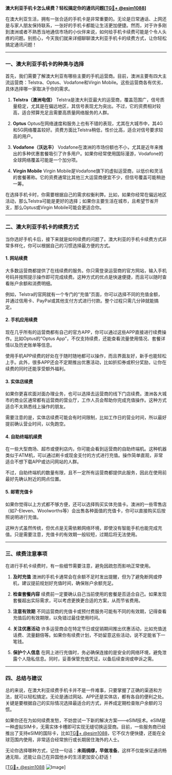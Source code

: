**澳大利亚手机卡怎么续费？轻松搞定你的通讯问题[[TG💪+ @esim1088](https://t.me/s/esim1088)]**

在澳大利亚生活，拥有一张合适的手机卡是非常重要的。无论是日常通话、上网还是与家人朋友保持联系，一张好的手机卡都能让生活更加便捷。然而，对于许多刚到澳洲或者不熟悉当地通信市场的小伙伴来说，如何给手机卡续费可能是个令人头疼的问题。别担心，今天我们就来详细聊聊澳大利亚手机卡的续费方式，让你轻松搞定通讯问题！

---

### **一、澳大利亚手机卡的种类与选择**

首先，我们需要了解澳大利亚有哪些主要的手机运营商。目前，澳洲主要有四大主流运营商：Telstra、Optus、Vodafone和Virgin Mobile。这些运营商各有优劣，具体选择哪一家取决于你的需求。

1. **Telstra（澳洲电信）**
   Telstra是澳大利亚最大的运营商，覆盖范围广，信号质量稳定，尤其是在偏远地区，其信号表现尤为突出。不过，它的资费相对较高，适合预算充足且需要高质量网络服务的人群。

2. **Optus**
   Optus在网络速度和服务上也有不错的表现，尤其在大城市中，其4G和5G网络覆盖较好。资费方面比Telstra稍低，性价比高，适合对信号要求较高的用户。

3. **Vodafone（沃达丰）**
   Vodafone在澳洲的市场份额也不小，尤其是近年来推出的多种优惠套餐吸引了许多用户。如果你经常使用国际漫游，Vodafone的全球网络覆盖可能是一个加分项。

4. **Virgin Mobile**
   Virgin Mobile是Vodafone旗下的虚拟运营商，以低价和灵活的套餐著称。它的资费通常比其他三大运营商便宜不少，但信号覆盖可能稍逊一筹。

在选择手机卡时，你需要根据自己的需求权衡利弊。比如，如果你经常在偏远地区活动，那么Telstra可能是更好的选择；如果你主要生活在城市，且希望节省开支，那么Optus或Virgin Mobile可能会更适合你。

---

### **二、澳大利亚手机卡的续费方式**

当你选好手机卡后，接下来就是如何续费的问题了。澳大利亚的手机卡续费方式非常多样化，你可以根据自己的习惯选择最方便的方式。

#### **1. 网站续费**
大多数运营商都提供了在线续费的服务。你只需登录运营商的官方网站，输入手机号码并按照提示操作即可完成续费。这种方式的优点是快速便捷，而且可以随时查看账户余额和消费明细。

例如，Telstra的官网就有一个专门的“充值”页面，你可以选择不同的充值金额，并通过信用卡、PayPal或其他支付方式进行付款。整个过程只需几分钟就能搞定。

#### **2. 手机应用续费**
现在几乎所有的运营商都有自己的官方APP，你可以通过这些APP直接进行续费操作。比如Optus的“Optus App”，不仅支持续费，还能查看流量使用情况、套餐详情以及历史账单等信息。

使用手机APP续费的好处在于随时随地都可以操作，而且界面友好，新手也能轻松上手。此外，很多APP还会不定期推出优惠活动，比如折扣券或积分奖励，让你在续费的同时还能享受额外福利。

#### **3. 实体店续费**
如果你更喜欢面对面办理业务，也可以选择去运营商的线下门店续费。澳洲各大城市的商业区通常都有运营商的营业厅，工作人员会帮助你完成充值操作。这种方式适合不太熟悉线上操作的朋友。

需要注意的是，实体店续费可能会有时间限制，比如工作日的营业时间，所以最好提前确认营业时间，以免跑空。

#### **4. 自助终端机续费**
在一些大型商场、超市或便利店内，你可能会看到运营商的自助终端机。这种机器类似于ATM机，可以通过刷卡或现金支付的方式进行充值。操作简单直观，非常适合不想下载APP或访问网站的人群。

不过，自助终端机的数量有限，且不一定所有运营商都提供此服务，因此在使用前最好先确认附近的网点位置。

#### **5. 邮寄充值卡**
如果你觉得以上方式都不够方便，还可以选择购买实体充值卡。澳洲的一些零售店（如7-Eleven、Woolworths等）会出售各种面值的充值卡，你可以直接购买后按照说明进行充值。

这种方式虽然传统，但优点是无需依赖网络环境，即使没有智能手机也能完成充值。只是需要注意，充值卡的有效期一般较短，过期后将无法使用。

---

### **三、续费注意事项**

在进行手机卡续费时，有一些细节需要注意，避免因疏忽而影响正常使用。

1. **及时充值**
   澳洲的手机卡通常会在余额不足时发出提醒，但为了避免断网或停机，建议提前规划好充值时间，确保账户余额充足。

2. **检查套餐内容**
   续费前一定要确认自己当前使用的套餐是否适合自己。如果发现套餐超出实际需求，可以考虑更换更合适的方案，从而节省费用。

3. **注意有效期**
   不同运营商的充值卡或预付费服务可能有不同的有效期，记得查看充值后的有效期限，以免错过最佳使用时间。

4. **关注优惠活动**
   许多运营商会在特定节日或促销期间推出优惠活动，比如充值送话费、流量翻倍等。如果你有续费计划，不妨留意这些活动，说不定能省下一笔钱。

5. **保护个人信息**
   在网上进行充值时，务必确保连接的是安全的网络环境，避免泄露个人隐私信息。同时，妥善保管充值凭证，以备后续查询或申诉之需。

---

### **四、总结与建议**

总的来说，在澳大利亚续费手机卡并不是一件难事，只要掌握了正确的渠道和方法，就可以轻松搞定。无论是通过网站、APP还是实体店，都有各自的便利之处。关键是要根据自己的实际情况选择最适合的方式，并养成定期检查账户余额的习惯。

如果你还在为如何续费发愁，不妨尝试一下新的解决方案——eSIM技术。eSIM是一种虚拟SIM卡，无需实体卡槽即可实现无缝切换运营商。目前，一些服务商已经推出了支持eSIM的国际卡，比如[TG💪+ @esim1088](https://t.me/s/esim1088)，它不仅方便快捷，还能在全球范围内使用，非常适合经常旅行或长期居住海外的人士。

无论你选择哪种方式，记住一句话：**未雨绸缪，早做准备**。这样不仅能保证通讯畅通无阻，还能让自己在异国他乡的生活更加安心舒适！

[[TG💪+ @esim1088](https://t.me/s/esim1088) ![Image](https://i.postimg.cc/4NQfJmqS/Snipaste-2025-05-13-00-14-12.png)]